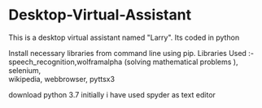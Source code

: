 # Desktop-Virtual-Assistant
This is a desktop virtual assistant named "Larry". Its coded in python 

Install necessary libraries from command line using pip.
Libraries Used :-
speech_recognition,wolframalpha (solving mathematical problems ),
selenium,  
wikipedia, 
webbrowser,
pyttsx3

download python 3.7 initially
i have used spyder as text editor
